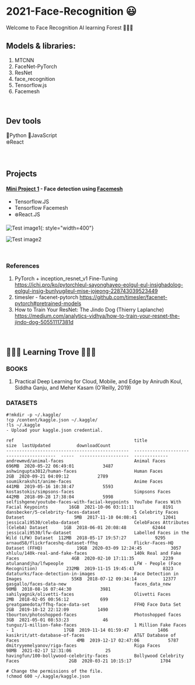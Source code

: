 # 2021-Face-Recognition 😃
Welcome to Face Recognition AI learning Forest 🌳🌳🌳


## Models & libraries:
1) MTCNN 
2) FaceNet-PyTorch
3) ResNet
4) face_recognition
5) Tensorflow.js
6) Facemesh

<br>

## Dev tools
🐍Python
📜JavaScript  
❄️React  

<br>

## Projects  

#### [Mini Project 1](https://github.com/Coding-Forest/2021-Face-Recognition/tree/main/03%20Mini%20Project%20-%20Facemesh) - Face detection using [Facemesh](https://github.com/tensorflow/tfjs-models/tree/master/face-landmarks-detection)   

- Tensorflow.JS   
- Tensorflow Facemesh   
- ❄️React.JS  

![Test image1](https://github.com/Coding-Forest/2021-Face-Recognition/blob/main/03%20Mini%20Project%20-%20Facemesh/facemesh4.png){: style="width=400"}    

![Test image2](https://github.com/Coding-Forest/2021-Face-Recognition/blob/main/03%20Mini%20Project%20-%20Facemesh/facemesh5.png)  


<br>

### References
1) PyTorch + inception_resnet_v1 Fine-Tuning
https://ichi.pro/ko/pytorchleul-sayonghayeo-eolgul-eul-insighadolog-eolgul-insig-bunlyugileul-mise-jojeong-228743039523449
2) timesler - facenet-pytorch
https://github.com/timesler/facenet-pytorch#pretrained-models
3) How to Train Your ResNet: The Jindo Dog (Thierry Laplanche)
https://medium.com/analytics-vidhya/how-to-train-your-resnet-the-jindo-dog-50551117381d

<br>

## 🌳🌳🌳 Learning Trove 🌳🌳🌳
### BOOKS 
1) Practical Deep Learning for Cloud, Mobile, and Edge by Anirudh Koul, Siddha Ganju, and Meher Kasam (O’Reilly, 2019)

### DATASETS

    #!mkdir -p ~/.kaggle/   
    !cp /content/kaggle.json ~/.kaggle/    
    !ls ~/.kaggle  
    - Upload your kaggle.json credential.  
    
    ref                                              title                                      size  lastUpdated          downloadCount  
    -----------------------------------------------  ----------------------------------------  -----  -------------------  -------------  
    andrewmvd/animal-faces                           Animal Faces                              696MB  2020-05-22 06:49:01           3487  
    ashwingupta3012/human-faces                      Human Faces                                 2GB  2020-09-21 04:09:12           2789  
    soumikrakshit/anime-faces                        Anime Faces                               441MB  2019-05-16 10:38:47           5593  
    kostastokis/simpsons-faces                       Simpsons Faces                            442MB  2018-09-28 17:38:04           5998  
    selfishgene/youtube-faces-with-facial-keypoints  YouTube Faces With Facial Keypoints        16GB  2021-10-06 03:11:11           8191  
    dansbecker/5-celebrity-faces-dataset             5 Celebrity Faces Dataset                   5MB  2017-11-10 04:08:41          12041  
    jessicali9530/celeba-dataset                     CelebFaces Attributes (CelebA) Dataset      1GB  2018-06-01 20:08:48          62444  
    jessicali9530/lfw-dataset                        Labelled Faces in the Wild (LFW) Dataset  112MB  2018-05-17 19:57:27           9295  
    arnaud58/flickrfaceshq-dataset-ffhq              Flickr-Faces-HQ Dataset (FFHQ)             19GB  2020-03-09 12:24:45           3057  
    xhlulu/140k-real-and-fake-faces                  140k Real and Fake Faces                    4GB  2020-02-10 17:11:35           2239  
    atulanandjha/lfwpeople                           LFW - People (Face Recognition)           232MB  2019-11-15 19:45:43           8323  
    dataturks/face-detection-in-images               Face Detection in Images                   55KB  2018-07-12 09:34:14          12377  
    gasgallo/faces-data-new                          faces_data_new                             90MB  2018-08-16 07:44:30           3981  
    sahilyagnik/olivetti-faces                       Olivetti Faces                              2MB  2018-02-05 00:56:12            699  
    greatgamedota/ffhq-face-data-set                 FFHQ Face Data Set                          2GB  2019-10-12 22:12:09           1490  
    tbourton/photoshopped-faces                      Photoshopped faces                          3GB  2021-05-01 08:53:23             46  
    tunguz/1-million-fake-faces                      1 Million Fake Faces - 1                   17GB  2019-11-14 01:59:47           1406  
    kasikrit/att-database-of-faces                   AT&T Database of Faces                      4MB  2019-12-17 02:47:06           5787  
    dmitryyemelyanov/riga-faces                      Riga Faces                                 98MB  2021-02-17 12:31:06             25  
    havingfun/100-bollywood-celebrity-faces          Bollywood Celebrity Faces                   2GB  2020-03-21 10:15:17           1704 

    # Change the permissions of the file.  
    !chmod 600 ~/.kaggle/kaggle.json  
